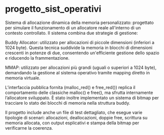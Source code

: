 # progetto_sist_operativi

Sistema di allocazione dinamica della memoria personalizzato: progettato per simulare il funzionamento di un allocatore reale all'interno di un contesto controllato. Il sistema combina due strategie di gestione:

Buddy Allocator: utilizzato per allocazioni di piccole dimensioni (inferiori a 1024 byte). Questa tecnica suddivide la memoria in blocchi di dimensioni crescenti in potenze di due, consentendo un'efficiente gestione dello spazio e riducendo la frammentazione.

MMAP: utilizzato per allocazioni più grandi (uguali o superiori a 1024 byte), demandando la gestione al sistema operativo tramite mapping diretto in memoria virtuale.

L’interfaccia pubblica fornita (malloc_red() e free_red()) replica il comportamento delle classiche malloc() e free(), ma sfrutta internamente l’allocatore sviluppato. È stato inoltre implementato un sistema di bitmap per tracciare lo stato dei blocchi di memoria nella struttura buddy.

Il progetto include anche un file di test dettagliato, che esegue varie tipologie di scenari: allocazioni, deallocazioni, doppie free, scrittura su memoria allocata, con output esplicativi e stampa della bitmap per verificarne la coerenza.
